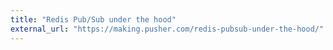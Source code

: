 ```yaml
---
title: "Redis Pub/Sub under the hood"
external_url: "https://making.pusher.com/redis-pubsub-under-the-hood/"
---
```

